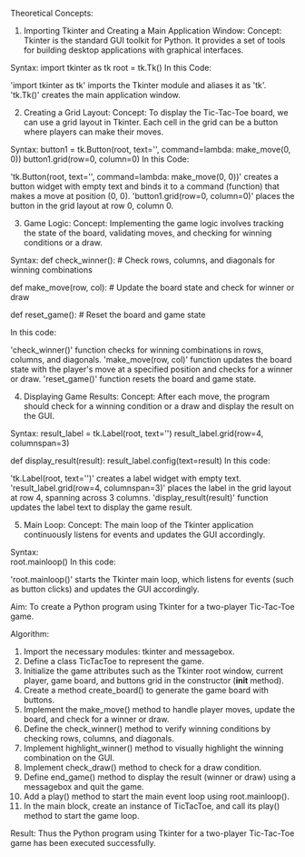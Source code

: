 Theoretical Concepts:
1. Importing Tkinter and Creating a Main Application Window:
Concept: Tkinter is the standard GUI toolkit for Python. It provides a set of tools for building desktop applications with graphical interfaces.

Syntax:
import tkinter as tk
root = tk.Tk()
In this Code:

'import tkinter as tk' imports the Tkinter module and aliases it as 'tk'.
'tk.Tk()' creates the main application window.

2. Creating a Grid Layout:
Concept: To display the Tic-Tac-Toe board, we can use a grid layout in Tkinter. Each cell in the grid can be a button where players can make their moves.

Syntax:
button1 = tk.Button(root, text='', command=lambda: make_move(0, 0))
button1.grid(row=0, column=0)
In this Code:

'tk.Button(root, text='', command=lambda: make_move(0, 0))' creates a button widget with empty text and binds it to a command (function) that makes a move at position (0, 0).
'button1.grid(row=0, column=0)' places the button in the grid layout at row 0, column 0.

3. Game Logic:
Concept: Implementing the game logic involves tracking the state of the board, validating moves, and checking for winning conditions or a draw.

Syntax:
def check_winner():
    # Check rows, columns, and diagonals for winning combinations

def make_move(row, col):
    # Update the board state and check for winner or draw

def reset_game():
    # Reset the board and game state

In this code:

'check_winner()' function checks for winning combinations in rows, columns, and diagonals.
'make_move(row, col)' function updates the board state with the player's move at a specified position and checks for a winner or draw.
'reset_game()' function resets the board and game state.

4. Displaying Game Results:
Concept: After each move, the program should check for a winning condition or a draw and display the result on the GUI.

Syntax:
result_label = tk.Label(root, text='')
result_label.grid(row=4, columnspan=3)

def display_result(result):
    result_label.config(text=result)
In this code:

'tk.Label(root, text='')' creates a label widget with empty text.
'result_label.grid(row=4, columnspan=3)' places the label in the grid layout at row 4, spanning across 3 columns.
'display_result(result)' function updates the label text to display the game result.

5. Main Loop:
Concept: The main loop of the Tkinter application continuously listens for events and updates the GUI accordingly.

Syntax:  
root.mainloop()
In this code:

'root.mainloop()' starts the Tkinter main loop, which listens for events (such as button clicks) and updates the GUI accordingly.

Aim:
To create a Python program using Tkinter for a two-player Tic-Tac-Toe game.

Algorithm:
1. Import the necessary modules: tkinter and messagebox.
2. Define a class TicTacToe to represent the game.
3. Initialize the game attributes such as the Tkinter root window, current player, game board, and buttons grid in the constructor (__init__ method).
4. Create a method create_board() to generate the game board with buttons.
5. Implement the make_move() method to handle player moves, update the board, and check for a winner or draw.
6. Define the check_winner() method to verify winning conditions by checking rows, columns, and diagonals.
7. Implement highlight_winner() method to visually highlight the winning combination on the GUI.
8. Implement check_draw() method to check for a draw condition.
9. Define end_game() method to display the result (winner or draw) using a messagebox and quit the game.
10. Add a play() method to start the main event loop using root.mainloop().
11. In the main block, create an instance of TicTacToe, and call its play() method to start the game loop.

Result:
Thus the Python program using Tkinter for a two-player Tic-Tac-Toe game has been executed successfully.




